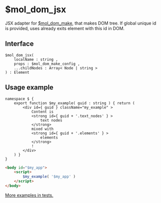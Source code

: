 # $mol_dom_jsx

JSX adapter for [$mol_dom_make](../make), that makes DOM tree. If global unique id is provided, uses already exits element with this id in DOM.

## Interface

```
$mol_dom_jsx(
	localName : string ,
	props : $mol_dom_make_config ,
	...childNodes : Array< Node | string >
) : Element
```

## Usage example

```tsx
namespace $ {
	export function $my_example( guid : string ) { return (
		<div id={ guid } className="my_example" >
			Content is
			<strong id={ guid + '.text_nodes' } >
				text nodes
			</strong>
			mixed with
			<strong id={ guid + '.elements' } >
				elements
			</strong>
			!
		</div>
	) }
}
```

```html
<body id="$my_app">
	<script>
		$my_example( '$my_app' )
	</script>
</body>
```

[More examples in tests.](jsx.test.tsx)
